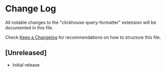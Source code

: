 # Change Log

All notable changes to the "clickhouse-query-formatter" extension will be documented in this file.

Check [Keep a Changelog](http://keepachangelog.com/) for recommendations on how to structure this file.

## [Unreleased]

- Initial release